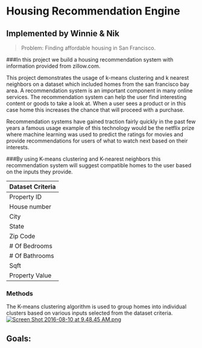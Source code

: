 # Housing Recommendation Engine

## Implemented by Winnie & Nik

> Problem:
Finding affordable housing in San Francisco.

###In this project we build a housing recommendation system with information provided from zillow.com.


This project demonstrates the usage of k-means clustering and k nearest neighbors on a dataset which included homes from the san francisco bay area. A recommendation system is an important component in many online services. The recommendation system can help the user find interesting content or goods to take a look at. When a user sees a product or in this case home this increases the chance that will proceed with a purchase.
  
Recommendation systems have gained traction fairly quickly in the past few years a famous usage example of this technology would be the netflix prize where machine learning was used to predict the ratings for movies and provide recommendations for users of what to watch next based on their interests. 
  
###By using K-means clustering and K-nearest neighbors this recommendation system will suggest compatible homes to the user based on the inputs they provide.

| Dataset Criteria |
|------------------|
| Property ID      |
| House number     |
| City             |
| State            |
| Zip Code         |
| # Of Bedrooms    |
| # Of Bathrooms   |
| Sqft             |
| Property Value   |

### Methods

The K-means clustering algorithm is used to group homes into individual clusters based on various inputs selected from the dataset criteria. 
[![Screen Shot 2016-08-10 at 9.48.45 AM.png](https://s10.postimg.org/g558e7lmh/Screen_Shot_2016_08_10_at_9_48_45_AM.png)](https://postimg.org/image/91xcylg6t/)


## Goals:

